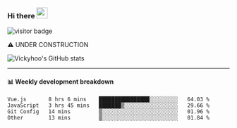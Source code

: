 ### Hi there <a href="https://www.gautamkrishnar.com/"><img src="https://media.giphy.com/media/hvRJCLFzcasrR4ia7z/giphy.gif" width="25px"></a>

![visitor badge](https://visitor-badge.glitch.me/badge?page_id=vickyhoo.vickyhoo&left_color=black&right_color=cornflowerblue)

⚠️ UNDER CONSTRUCTION

![Vickyhoo's GitHub stats](https://github-readme-stats.vercel.app/api?username=vickyhoo&theme=react&show_icons=true&count_private=true)

---

#### :bar_chart: Weekly development breakdown

<!--START_SECTION:waka-->

```text
Vue.js       8 hrs 6 mins    ████████████████░░░░░░░░░   64.03 %
JavaScript   3 hrs 45 mins   ███████▒░░░░░░░░░░░░░░░░░   29.66 %
Git Config   14 mins         ▒░░░░░░░░░░░░░░░░░░░░░░░░   01.96 %
Other        13 mins         ▒░░░░░░░░░░░░░░░░░░░░░░░░   01.84 %
```

<!--END_SECTION:waka-->


<!--
**vickyhoo/vickyhoo** is a ✨ _special_ ✨ repository because its `README.md` (this file) appears on your GitHub profile.

Here are some ideas to get you started:

- 🔭 I’m currently working on ...
- 🌱 I’m currently learning ...
- 👯 I’m looking to collaborate on ...
- 🤔 I’m looking for help with ...
- 💬 Ask me about ...
- 📫 How to reach me: ...
- 😄 Pronouns: ...
- ⚡ Fun fact: ...
-->
